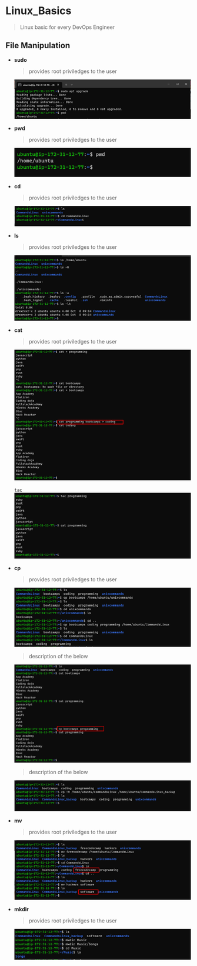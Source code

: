 # Linux_Basics


> Linux basic for every DevOps Engineer

## File Manipulation

- **sudo**
  > provides root priviledges to the user

  ![Image](images/Screenshot_1.png)

- **pwd**
  > provides root priviledges to the user

  ![Image](images/Screenshot_2.png)

- **cd**
  > provides root priviledges to the user

  ![Image](images/Screenshot_3.png)
  
- **ls**
  > provides root priviledges to the user

  ![Image](images/Screenshot_4.png)

- **cat**
  > provides root priviledges to the user
  
  ![Image](images/Screenshot_5.png)

  `tac`
  ![Image](images/Screenshot_6.png)

- **cp**
  > provides root priviledges to the user
  
  ![Image](images/Screenshot_7.png)

  > description of the below
  
  ![Image](images/Screenshot_8.png)

  > description of the below
  
  ![Image](images/Screenshot_9.png)

- **mv**
  > provides root priviledges to the user
  
  ![Image](images/Screenshot_10.png)

- **mkdir**
  > provides root priviledges to the user
  
  ![Image](images/Screenshot_11.png)








